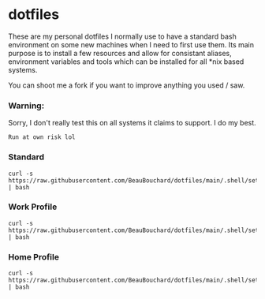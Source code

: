 # dotfiles

These are my personal dotfiles I normally use to have a standard bash environment on some new machines when I need to first use them. Its main purpose is to install a few resources and allow for consistant aliases, environment variables and tools which can be installed for all *nix based systems. 

You can shoot me a fork if you want to improve anything you used / saw. 

### Warning: 

Sorry, I don't really test this on all systems it claims to support. I do my best. 

    Run at own risk lol 


### Standard

```
curl -s https://raw.githubusercontent.com/BeauBouchard/dotfiles/main/.shell/setup/install/bash.sh | bash
```


### Work Profile

```
curl -s https://raw.githubusercontent.com/BeauBouchard/dotfiles/main/.shell/setup/install/bash_work.sh | bash
```


### Home Profile

```
curl -s https://raw.githubusercontent.com/BeauBouchard/dotfiles/main/.shell/setup/install/bash_home.sh | bash
```
